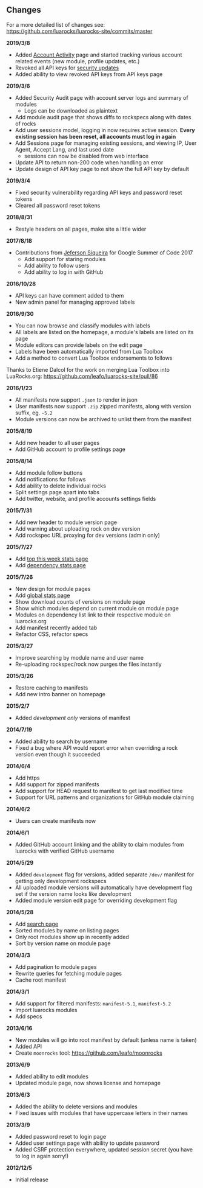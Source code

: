 
## Changes

For a more detailed list of changes see: <https://github.com/luarocks/luarocks-site/commits/master>

**2019/3/8**

* Added [Account Activity](/settings/activity) page and started tracking various account related events (new module, profile updates, etc.)
* Revoked all API keys for [security updates](https://luarocks.org/security-incident-march-2019)
* Added ability to view revoked API keys from API keys page

**2019/3/6**

* Added Security Audit page with account server logs and summary of modules
  * Logs can be downloaded as plaintext
* Add module audit page that shows diffs to rockspecs along with dates of rocks
* Add user sessions model, logging in now requires active session.  **Every existing session has been reset, all accounts must log in again**
* Add Sessions page for managing existing sessions, and viewing IP, User Agent, Accept Lang, and last used date
  * sessions can now be disabled from web interface
* Update API to return non-200 code when handling an error
* Update design of API key page to not show the full API key by default

**2019/3/4**

* Fixed security vulnerability regarding API keys and password reset tokens
* Cleared all password reset tokens

**2018/8/31**

* Restyle headers on all pages, make site a little wider

**2017/8/18**

* Contributions from [Jeferson Siqueira](https://github.com/aajjbb) for Google Summer of Code 2017
  * Add support for staring modules
  * Add ability to follow users
  * Add ability to log in with GitHub

**2016/10/28**

* API keys can have comment added to them
* New admin panel for managing approved labels

**2016/9/30**

* You can now browse and classify modules with labels
* All labels are listed on the homepage, a module's labels are listed on its page
* Module editors can provide labels on the edit page
* Labels have been automatically imported from Lua Toolbox
* Add a method to convert Lua Toolbox endorsements to follows

Thanks to Etiene Dalcol for the work on merging Lua Toolbox into LuaRocks.org:
<https://github.com/leafo/luarocks-site/pull/86>

**2016/1/23**

* All manifests now support `.json` to render in json
* User manifests now support `.zip` zipped manifests, along with version suffix, eg. `-5.2`
* Module versions can now be archived to unlist them from the manifest

**2015/8/19**

* Add new header to all user pages
* Add GitHub account to profile settings page

**2015/8/14**

* Add module follow buttons
* Add notifications for follows
* Add ability to delete individual rocks
* Split settings page apart into tabs
* Add twitter, website, and profile accounts settings fields

**2015/7/31**

* Add new header to module version page
* Add warning about uploading rock on dev version
* Add rockspec URL proxying for dev versions (admin only)

**2015/7/27**

 * Add [top this week stats page](/stats/this-week)
 * Add [dependency stats page](/stats/dependencies)

**2015/7/26**

 * New design for module pages
 * Add [global stats page](/stats)
 * Show download counts of versions on module page
 * Show which modules depend on current module on module page
 * Modules on dependency list link to their respective module on luarocks.org
 * Add manifest recently added tab
 * Refactor CSS, refactor specs

**2015/3/27**

 * Improve searching by module name and user name
 * Re-uploading rockspec/rock now purges the files instantly

**2015/3/26**

 * Restore caching to manifests
 * Add new intro banner on homepage

**2015/2/7**

 * Added *development only* versions of manifest

**2014/7/19**

 * Added ability to search by username
 * Fixed a bug where API would report error when overriding a rock version even though it succeeded

**2014/6/4**

 * Add https
 * Add support for zipped manifests
 * Add support for HEAD request to manifest to get last modified time
 * Support for URL patterns and organizations for GitHub module claiming

**2014/6/2**

 * Users can create manifests now

**2014/6/1**

 * Added GitHub account linking and the ability to claim modules from luarocks with verified GitHub username

**2014/5/29**

 * Added `development` flag for versions, added separate `/dev/` manifest for getting only development rockspecs
 * All uploaded module versions will automatically have development flag set if the version name looks like development
 * Added module version edit page for overriding development flag

**2014/5/28**

 * Add [search page](/search)
 * Sorted modules by name on listing pages
 * Only root modules show up in recently added
 * Sort by version name on module page

**2014/3/3**

 * Add pagination to module pages
 * Rewrite queries for fetching module pages
 * Cache root manifest

**2014/3/1**

 * Add support for filtered manifests: `manifest-5.1`, `manifest-5.2`
 * Import luarocks modules
 * Add specs

**2013/6/16**

 * New modules will go into root manifest by default (unless name is taken)
 * Added API
 * Create `moonrocks` tool: <https://github.com/leafo/moonrocks>

**2013/6/9**

 * Added ability to edit modules
 * Updated module page, now shows license and homepage

**2013/6/3**

 * Added the ability to delete versions and modules
 * Fixed issues with modules that have uppercase letters in their names

**2013/3/9**

 * Added password reset to login page
 * Added user settings page with ability to update password
 * Added CSRF protection everywhere, updated session secret (you have to log in again sorry!)

**2012/12/5**

 * Initial release
